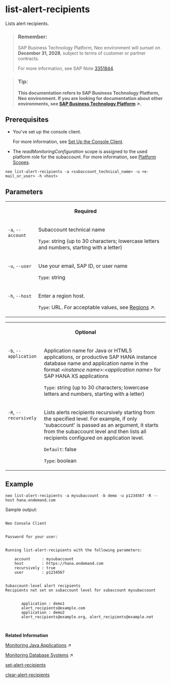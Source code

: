 <!-- loiof326f9df2f5246bbb1878b01cfdbc0ba -->

# list-alert-recipients

Lists alert recipients.



> ### Remember:  
> SAP Business Technology Platform, Neo environment will sunset on **December 31, 2028**, subject to terms of customer or partner contracts.
> 
> For more information, see SAP Note [3351844](https://launchpad.support.sap.com/#/notes/3351844).

> ### Tip:  
> **This documentation refers to SAP Business Technology Platform, Neo environment. If you are looking for documentation about other environments, see [SAP Business Technology Platform](https://help.sap.com/viewer/65de2977205c403bbc107264b8eccf4b/Cloud/en-US/6a2c1ab5a31b4ed9a2ce17a5329e1dd8.html "SAP Business Technology Platform (SAP BTP) is an integrated offering comprised of four technology portfolios: database and data management, application development and integration, analytics, and intelligent technologies. The platform offers users the ability to turn data into business value, compose end-to-end business processes, and build and extend SAP applications quickly.") :arrow_upper_right:.**



<a name="loiof326f9df2f5246bbb1878b01cfdbc0ba__section_an3_mgj_flb"/>

## Prerequisites

-   You've set up the console client.

    For more information, see [Set Up the Console Client](../30-development-neo/set-up-the-console-client-7613dee.md).

-   The *readMonitoringConfiguration* scope is assigned to the used platform role for the subaccount. For more information, see [Platform Scopes](platform-scopes-f226074.md).




```
neo list-alert-recipients -a <subaccount_technical_name> -u <e-mail_or_user> -h <host>
```



## Parameters


<table>
<tr>
<th valign="top" colspan="2">

Required



</th>
</tr>
<tr>
<td valign="top">

`-a`, `--account`



</td>
<td valign="top">

Subaccount technical name

`Type`: string \(up to 30 characters; lowercase letters and numbers, starting with a letter\)



</td>
</tr>
<tr>
<td valign="top">

`-u`, `--user`



</td>
<td valign="top">

Use your email, SAP ID, or user name

`Type`: string



</td>
</tr>
<tr>
<td valign="top">

`-h`, `--host`



</td>
<td valign="top">

Enter a region host.

`Type`: URL. For acceptable values, see [Regions](https://help.sap.com/viewer/65de2977205c403bbc107264b8eccf4b/Cloud/en-US/350356d1dc314d3199dca15bd2ab9b0e.html "You can deploy applications in different regions. Each region represents a geographical location (for example, Europe, US East) where applications, data, or services are hosted.") :arrow_upper_right:.



</td>
</tr>
</table>


<table>
<tr>
<th valign="top" colspan="2">

Optional



</th>
</tr>
<tr>
<td valign="top">

`-b`, `--application` 



</td>
<td valign="top">

Application name for Java or HTML5 applications, or productive SAP HANA instance database name and application name in the format *<instance name\>*:*<application name\>* for SAP HANA XS applications

`Type`: string \(up to 30 characters; lowercase letters and numbers, starting with a letter\)



</td>
</tr>
<tr>
<td valign="top">

`-R`, `--recursively`



</td>
<td valign="top">

Lists alerts recipients recursively starting from the specified level. For example, if only 'subaccount' is passed as an argument, it starts from the subaccount level and then lists all recipients configured on application level.

`Default`: false

`Type`: boolean



</td>
</tr>
</table>



## Example

```
neo list-alert-recipients -a mysubaccount -b demo -u p1234567 -R --host hana.ondemand.com
```

Sample output:

```

Neo Console Client


Password for your user:


Running list-alert-recipients with the following parameters:

    account     : mysubaccount
    host        : https://hana.ondemand.com
    recursively : true
    user        : p1234567


Subaccount-level alert recipients
Recipients not set on subaccount level for subaccount mysubaccount
	

       application : demo1
       alert_recipients@example.com
       application : demo2
       alert_recipients@example.org, alert_recipients@example.net
		 
  
```

**Related Information**  


[Monitoring Java Applications](https://help.sap.com/viewer/64f7d2b06c6b40a9b3097860c5930641/Cloud/en-US/cf4b2953c2534c0a9b491abf5a4847d7.html "") :arrow_upper_right:

[Monitoring Database Systems](https://help.sap.com/viewer/64f7d2b06c6b40a9b3097860c5930641/Cloud/en-US/d5c5c6a37c944ce78fcccf2b84243d8a.html "You can monitor your database system by viewing its metrics in the SAP BTP cockpit, by retrieving them with the Metrics REST API, or by receiving alerts for them. Furthermore, when you use an SAP HANA database system, you can also configure monitoring for its SAP HANA XS applications.") :arrow_upper_right:

[set-alert-recipients](set-alert-recipients-6dae74f.md "Sets alert recipients.")

[clear-alert-recipients](clear-alert-recipients-0f2b2cd.md "Clears alert recipients.")

